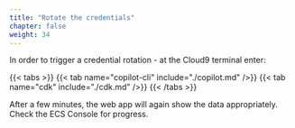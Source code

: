 ```yaml
---
title: "Rotate the credentials"
chapter: false
weight: 34
---
```


In order to trigger a credential rotation - at the Cloud9 terminal enter:

{{< tabs >}}
{{< tab name="copilot-cli" include="./copilot.md" />}}
{{< tab name="cdk" include="./cdk.md" />}}
{{< /tabs >}}

After a few minutes, the web app will again show the data appropriately.   Check the ECS Console for progress.